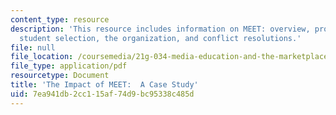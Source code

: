 ```yaml
---
content_type: resource
description: 'This resource includes information on MEET: overview, program goals,
  student selection, the organization, and conflict resolutions.'
file: null
file_location: /coursemedia/21g-034-media-education-and-the-marketplace-fall-2005/7ea941db2cc115af74d9bc95338c485d_MIT21G_034F05_meet.pdf
file_type: application/pdf
resourcetype: Document
title: 'The Impact of MEET:  A Case Study'
uid: 7ea941db-2cc1-15af-74d9-bc95338c485d
---
```

